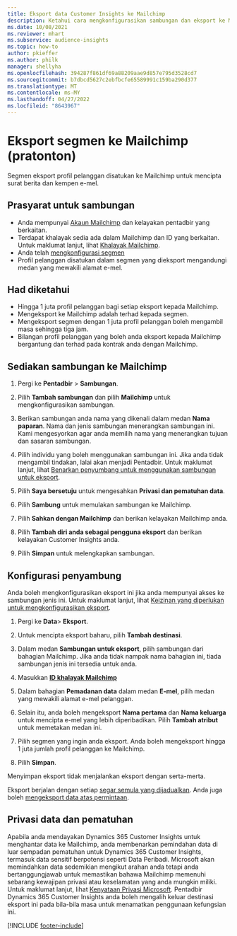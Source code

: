 ```yaml
---
title: Eksport data Customer Insights ke Mailchimp
description: Ketahui cara mengkonfigurasikan sambungan dan eksport ke Mailchimp.
ms.date: 10/08/2021
ms.reviewer: mhart
ms.subservice: audience-insights
ms.topic: how-to
author: pkieffer
ms.author: philk
manager: shellyha
ms.openlocfilehash: 394287f861df69a88209aae9d857e795d3528cd7
ms.sourcegitcommit: b7dbcd5627c2ebfbcfe65589991c159ba290d377
ms.translationtype: MT
ms.contentlocale: ms-MY
ms.lasthandoff: 04/27/2022
ms.locfileid: "8643967"
---
```

# <a name="export-segments-to-mailchimp-preview"></a>Eksport segmen ke Mailchimp (pratonton)

Segmen eksport profil pelanggan disatukan ke Mailchimp untuk mencipta surat berita dan kempen e-mel.

## <a name="prerequisites-for-connection"></a>Prasyarat untuk sambungan

-   Anda mempunyai [Akaun Mailchimp](https://mailchimp.com/) dan kelayakan pentadbir yang berkaitan.
-   Terdapat khalayak sedia ada dalam Mailchimp dan ID yang berkaitan. Untuk maklumat lanjut, lihat [Khalayak Mailchimp](https://mailchimp.com/help/create-audience/).
-   Anda telah [mengkonfigurasi segmen](segments.md)
-   Profil pelanggan disatukan dalam segmen yang dieksport mengandungi medan yang mewakili alamat e-mel.

## <a name="known-limitations"></a>Had diketahui

- Hingga 1 juta profil pelanggan bagi setiap eksport kepada Mailchimp.
- Mengeksport ke Mailchimp adalah terhad kepada segmen.
- Mengeksport segmen dengan 1 juta profil pelanggan boleh mengambil masa sehingga tiga jam. 
- Bilangan profil pelanggan yang boleh anda eksport kepada Mailchimp bergantung dan terhad pada kontrak anda dengan Mailchimp.

## <a name="set-up-connection-to-mailchimp"></a>Sediakan sambungan ke Mailchimp

1. Pergi ke **Pentadbir** > **Sambungan**.

1. Pilih **Tambah sambungan** dan pilih **Mailchimp** untuk mengkonfigurasikan sambungan.

1. Berikan sambungan anda nama yang dikenali dalam medan **Nama paparan**. Nama dan jenis sambungan menerangkan sambungan ini. Kami mengesyorkan agar anda memilih nama yang menerangkan tujuan dan sasaran sambungan.

1. Pilih individu yang boleh menggunakan sambungan ini. Jika anda tidak mengambil tindakan, lalai akan menjadi Pentadbir. Untuk maklumat lanjut, lihat [Benarkan penyumbang untuk menggunakan sambungan untuk eksport](connections.md#allow-contributors-to-use-a-connection-for-exports).

1. Pilih **Saya bersetuju** untuk mengesahkan **Privasi dan pematuhan data**.

1. Pilih **Sambung** untuk memulakan sambungan ke Mailchimp.

1. Pilih **Sahkan dengan Mailchimp** dan berikan kelayakan Mailchimp anda.

1. Pilih **Tambah diri anda sebagai pengguna eksport** dan berikan kelayakan Customer Insights anda.

1. Pilih **Simpan** untuk melengkapkan sambungan. 

## <a name="configure-the-connector"></a>Konfigurasi penyambung

Anda boleh mengkonfigurasikan eksport ini jika anda mempunyai akses ke sambungan jenis ini. Untuk maklumat lanjut, lihat [Keizinan yang diperlukan untuk mengkonfigurasikan eksport](export-destinations.md#set-up-a-new-export).

1. Pergi ke **Data**> **Eksport**.

1. Untuk mencipta eksport baharu, pilih **Tambah destinasi**.

1. Dalam medan **Sambungan untuk eksport**, pilih sambungan dari bahagian Mailchimp. Jika anda tidak nampak nama bahagian ini, tiada sambungan jenis ini tersedia untuk anda.

1. Masukkan **[ID khalayak Mailchimp](https://mailchimp.com/help/find-audience-id/)**

1. Dalam bahagian **Pemadanan data** dalam medan **E-mel**, pilih medan yang mewakili alamat e-mel pelanggan. 

1. Selain itu, anda boleh mengeksport **Nama pertama** dan **Nama keluarga** untuk mencipta e-mel yang lebih diperibadikan. Pilih **Tambah atribut** untuk memetakan medan ini.

1. Pilih segmen yang ingin anda eksport. Anda boleh mengeksport hingga 1 juta jumlah profil pelanggan ke Mailchimp.

1. Pilih **Simpan**.

Menyimpan eksport tidak menjalankan eksport dengan serta-merta.

Eksport berjalan dengan setiap [segar semula yang dijadualkan](system.md#schedule-tab). Anda juga boleh [mengeksport data atas permintaan](export-destinations.md#run-exports-on-demand). 

## <a name="data-privacy-and-compliance"></a>Privasi data dan pematuhan

Apabila anda mendayakan Dynamics 365 Customer Insights untuk menghantar data ke Mailchimp, anda membenarkan pemindahan data di luar sempadan pematuhan untuk Dynamics 365 Customer Insights, termasuk data sensitif berpotensi seperti Data Peribadi. Microsoft akan memindahkan data sedemikian mengikut arahan anda tetapi anda bertanggungjawab untuk memastikan bahawa Mailchimp memenuhi sebarang kewajipan privasi atau keselamatan yang anda mungkin miliki. Untuk maklumat lanjut, lihat [Kenyataan Privasi Microsoft](https://go.microsoft.com/fwlink/?linkid=396732).
Pentadbir Dynamics 365 Customer Insights anda boleh mengalih keluar destinasi eksport ini pada bila-bila masa untuk menamatkan penggunaan kefungsian ini.

[!INCLUDE [footer-include](includes/footer-banner.md)]

